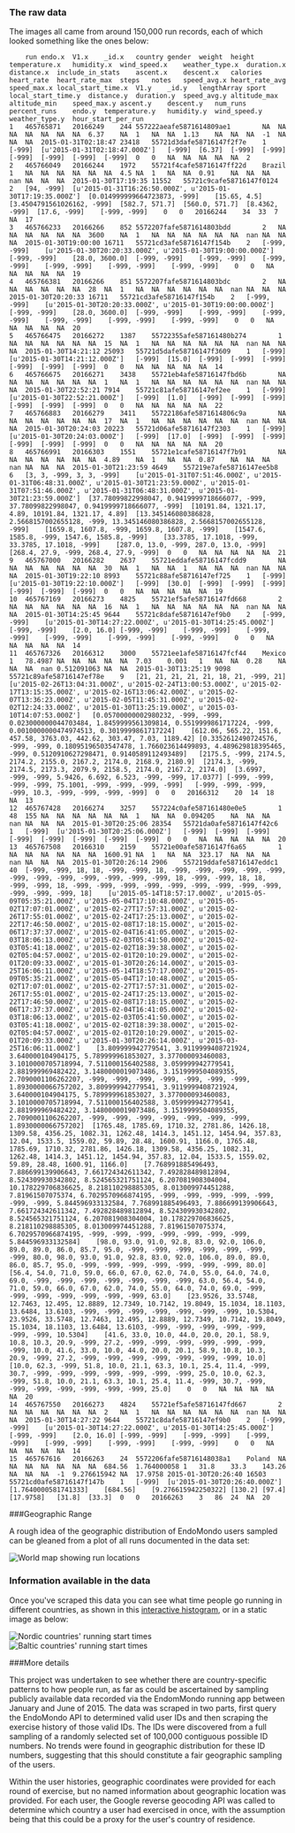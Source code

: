 
### The raw data

The images all came from around 150,000 run records, each of which looked something like the ones below:

```
	run	endo.x	V1.x	_id.x	country	gender	weight	height	temperature.x	humidity.x	wind_speed.x	weather_type.x	duration.x	distance.x	include_in_stats	ascent.x	descent.x	calories	heart_rate	heart_rate_max	steps	notes	speed_avg.x	heart_rate_avg	speed_max.x	local_start_time.x	V1.y	_id.y	lengthArray	sport	local_start_time.y	distance.y	duration.y	speed_avg.y	altitude_max	altitude_min	speed_max.y	ascent.y	descent.y	num_runs	percent_runs	endo.y	temperature.y	humidity.y	wind_speed.y	weather_type.y	hour_start_per_run
1	465765871	20166249	244	557222aeafe5871614809ae1		NA	NA	NA	NA	NA	NA	NA	6.37	NA	1	NA	NA	1.13	NA	NA	NA	-1	NA	NA	NA	2015-01-31T02:18:47	23418	55721d3dafe58716147f2f7e	1	[-999]	[u'2015-01-31T02:18:47.000Z']	[-999]	[6.37]	[-999]	[-999]	[-999]	[-999]	[-999]	[-999]	0	0	NA	NA	NA	NA	NA	2
2	465766049	20166244	1972	55721f4cafe58716147ff22d	Brazil	1	NA	NA	NA	NA	NA	NA	4.5	NA	1	NA	NA	0.91	NA	NA	NA	nan	NA	NA	NA	2015-01-30T17:19:35	11552	55721c9cafe58716147f0124	2	[94, -999]	[u'2015-01-31T16:26:50.000Z', u'2015-01-30T17:19:35.000Z']	[0.014999999664723873, -999]	[15.65, 4.5]	[3.4504791561026162, -999]	[582.7, 571.7]	[560.0, 571.7]	[8.4362, -999]	[17.6, -999]	[-999, -999]	0	0	20166244	34	33	7	NA	17
3	465766233	20166266	852	5572207fafe5871614803bdd		2	NA	NA	NA	NA	NA	NA	3600	NA	1	NA	NA	NA	NA	NA	NA	nan	NA	NA	NA	2015-01-30T19:00:00	16711	55721cd3afe58716147f154b	2	[-999, -999]	[u'2015-01-30T20:20:33.000Z', u'2015-01-30T19:00:00.000Z']	[-999, -999]	[28.0, 3600.0]	[-999, -999]	[-999, -999]	[-999, -999]	[-999, -999]	[-999, -999]	[-999, -999]	0	0	NA	NA	NA	NA	NA	19
4	465766381	20166266	851	5572207fafe5871614803bdc		2	NA	NA	NA	NA	NA	NA	28	NA	1	NA	NA	NA	NA	NA	NA	nan	NA	NA	NA	2015-01-30T20:20:33	16711	55721cd3afe58716147f154b	2	[-999, -999]	[u'2015-01-30T20:20:33.000Z', u'2015-01-30T19:00:00.000Z']	[-999, -999]	[28.0, 3600.0]	[-999, -999]	[-999, -999]	[-999, -999]	[-999, -999]	[-999, -999]	[-999, -999]	0	0	NA	NA	NA	NA	NA	20
5	465766475	20166272	1387	55722355afe587161480b274		1	NA	NA	NA	NA	NA	NA	15	NA	1	NA	NA	NA	NA	NA	NA	nan	NA	NA	NA	2015-01-30T14:21:12	25093	55721d5dafe58716147f3609	1	[-999]	[u'2015-01-30T14:21:12.000Z']	[-999]	[15.0]	[-999]	[-999]	[-999]	[-999]	[-999]	[-999]	0	0	NA	NA	NA	NA	NA	14
6	465766675	20166271	3438	55721eb4afe58716147fbd6b		NA	NA	NA	NA	NA	NA	NA	1	NA	1	NA	NA	NA	NA	NA	NA	nan	NA	NA	NA	2015-01-30T22:52:21	7914	55721c81afe58716147ef2ee	1	[-999]	[u'2015-01-30T22:52:21.000Z']	[-999]	[1.0]	[-999]	[-999]	[-999]	[-999]	[-999]	[-999]	0	0	NA	NA	NA	NA	NA	22
7	465766883	20166279	3411	55722186afe5871614806c9a		NA	NA	NA	NA	NA	NA	NA	17	NA	1	NA	NA	NA	NA	NA	NA	nan	NA	NA	NA	2015-01-30T20:24:03	20223	55721d06afe58716147f2303	1	[-999]	[u'2015-01-30T20:24:03.000Z']	[-999]	[17.0]	[-999]	[-999]	[-999]	[-999]	[-999]	[-999]	0	0	NA	NA	NA	NA	NA	20
8	465766991	20166303	1551	55721e1cafe58716147f7b91		NA	NA	NA	NA	NA	NA	NA	4.89	NA	1	NA	NA	0.87	NA	NA	NA	nan	NA	NA	NA	2015-01-30T21:23:59	4649	557219e7afe58716147ee5b8	6	[3, 3, -999, 3, 3, -999]	[u'2015-01-31T07:51:46.000Z', u'2015-01-31T06:48:31.000Z', u'2015-01-30T21:23:59.000Z', u'2015-01-31T07:51:46.000Z', u'2015-01-31T06:48:31.000Z', u'2015-01-30T21:23:59.000Z']	[37.78099822998047, 0.9419999718666077, -999, 37.78099822998047, 0.9419999718666077, -999]	[10191.84, 1321.17, 4.89, 10191.84, 1321.17, 4.89]	[13.345146080386828, 2.5668157002655128, -999, 13.345146080386828, 2.5668157002655128, -999]	[1659.8, 1607.8, -999, 1659.8, 1607.8, -999]	[1547.6, 1585.8, -999, 1547.6, 1585.8, -999]	[33.3785, 17.1018, -999, 33.3785, 17.1018, -999]	[287.0, 13.0, -999, 287.0, 13.0, -999]	[268.4, 27.9, -999, 268.4, 27.9, -999]	0	0	NA	NA	NA	NA	NA	21
9	465767000	20166282	2637	55721eddafe58716147fcdd9		NA	NA	NA	NA	NA	NA	NA	30	NA	1	NA	NA	1	NA	NA	NA	nan	NA	NA	NA	2015-01-30T19:22:10	8993	55721c88afe58716147ef725	1	[-999]	[u'2015-01-30T19:22:10.000Z']	[-999]	[30.0]	[-999]	[-999]	[-999]	[-999]	[-999]	[-999]	0	0	NA	NA	NA	NA	NA	19
10	465767169	20166273	4825	55721ef5afe58716147fd668		2	NA	NA	NA	NA	NA	NA	16	NA	1	NA	NA	NA	NA	NA	NA	nan	NA	NA	NA	2015-01-30T14:25:45	9644	55721c8dafe58716147ef9b0	2	[-999, -999]	[u'2015-01-30T14:27:22.000Z', u'2015-01-30T14:25:45.000Z']	[-999, -999]	[2.0, 16.0]	[-999, -999]	[-999, -999]	[-999, -999]	[-999, -999]	[-999, -999]	[-999, -999]	0	0	NA	NA	NA	NA	NA	14
11	465767326	20166312	3000	55721ee1afe58716147fcf44	Mexico	1	78.4987	NA	NA	NA	NA	NA	7.03	0.001	1	NA	NA	0.28	NA	NA	NA	nan	0.512091063	NA	NA	2015-01-30T13:25:19	9098	55721c89afe58716147ef78e	9	[21, 21, 21, 21, 21, 18, 21, -999, 21]	[u'2015-02-26T13:04:31.000Z', u'2015-02-24T13:00:53.000Z', u'2015-02-17T13:15:35.000Z', u'2015-02-16T13:06:42.000Z', u'2015-02-07T13:36:23.000Z', u'2015-02-05T11:45:31.000Z', u'2015-02-02T12:24:33.000Z', u'2015-01-30T13:25:19.000Z', u'2015-03-10T14:07:53.000Z']	[0.05700000002980232, -999, -999, 0.023000000044703484, 1.8459999561309814, 0.5519999861717224, -999, 0.0010000000474974513, 0.3019999861717224]	[612.06, 565.22, 151.6, 457.58, 3763.03, 442.62, 303.47, 7.03, 1189.42]	[0.3352612490724576, -999, -999, 0.18095196503547478, 1.766023614499893, 4.489629818395465, -999, 0.5120910627298471, 0.9140589112493489]	[2175.5, -999, 2174.5, 2174.2, 2155.0, 2167.2, 2174.0, 2168.9, 2180.9]	[2174.3, -999, 2174.5, 2173.3, 2079.9, 2158.5, 2174.0, 2167.2, 2174.0]	[3.6997, -999, -999, 5.9426, 6.692, 6.523, -999, -999, 17.0377]	[-999, -999, -999, -999, 75.1001, -999, -999, -999, -999]	[-999, -999, -999, -999, 10.3, -999, -999, -999, -999]	0	0	20166312	20	14	18	NA	13
12	465767428	20166274	3257	557224c0afe587161480e0e5		1	48	155	NA	NA	NA	NA	NA	NA	1	NA	NA	0.094205	NA	NA	NA	nan	NA	NA	NA	2015-01-30T20:25:06	28354	55721da0afe58716147f42c6	1	[-999]	[u'2015-01-30T20:25:06.000Z']	[-999]	[-999]	[-999]	[-999]	[-999]	[-999]	[-999]	[-999]	0	0	NA	NA	NA	NA	NA	20
13	465767508	20166310	2159	55721e00afe58716147f6a65		1	NA	NA	NA	NA	NA	NA	1600.91	NA	1	NA	NA	323.17	NA	NA	NA	nan	NA	NA	NA	2015-01-30T20:26:14	2906	557219ddafe58716147eddc1	40	[-999, -999, 18, 18, -999, -999, 18, -999, -999, -999, -999, -999, -999, -999, -999, -999, -999, -999, -999, 18, -999, -999, 18, 18, -999, -999, 18, -999, -999, -999, -999, -999, -999, -999, -999, -999, -999, -999, -999, 18]	[u'2015-05-14T18:57:17.000Z', u'2015-05-09T05:35:21.000Z', u'2015-05-04T17:10:48.000Z', u'2015-05-02T17:07:01.000Z', u'2015-02-27T17:57:31.000Z', u'2015-02-26T17:55:01.000Z', u'2015-02-24T17:25:13.000Z', u'2015-02-22T17:46:50.000Z', u'2015-02-08T17:18:15.000Z', u'2015-02-06T17:37:37.000Z', u'2015-02-04T16:41:05.000Z', u'2015-02-03T18:06:13.000Z', u'2015-02-03T05:41:50.000Z', u'2015-02-03T05:41:18.000Z', u'2015-02-02T18:39:38.000Z', u'2015-02-02T05:04:57.000Z', u'2015-02-01T20:10:29.000Z', u'2015-02-01T20:09:33.000Z', u'2015-01-30T20:26:14.000Z', u'2015-03-25T16:06:11.000Z', u'2015-05-14T18:57:17.000Z', u'2015-05-09T05:35:21.000Z', u'2015-05-04T17:10:48.000Z', u'2015-05-02T17:07:01.000Z', u'2015-02-27T17:57:31.000Z', u'2015-02-26T17:55:01.000Z', u'2015-02-24T17:25:13.000Z', u'2015-02-22T17:46:50.000Z', u'2015-02-08T17:18:15.000Z', u'2015-02-06T17:37:37.000Z', u'2015-02-04T16:41:05.000Z', u'2015-02-03T18:06:13.000Z', u'2015-02-03T05:41:50.000Z', u'2015-02-03T05:41:18.000Z', u'2015-02-02T18:39:38.000Z', u'2015-02-02T05:04:57.000Z', u'2015-02-01T20:10:29.000Z', u'2015-02-01T20:09:33.000Z', u'2015-01-30T20:26:14.000Z', u'2015-03-25T16:06:11.000Z']	[3.809999942779541, 3.9119999408721924, 3.640000104904175, 5.789999961853027, 3.377000093460083, 3.1010000705718994, 7.511000156402588, 3.059999942779541, 2.881999969482422, 3.1480000019073486, 3.1519999504089355, 2.7090001106262207, -999, -999, -999, -999, -999, -999, -999, 1.8930000066757202, 3.809999942779541, 3.9119999408721924, 3.640000104904175, 5.789999961853027, 3.377000093460083, 3.1010000705718994, 7.511000156402588, 3.059999942779541, 2.881999969482422, 3.1480000019073486, 3.1519999504089355, 2.7090001106262207, -999, -999, -999, -999, -999, -999, -999, 1.8930000066757202]	[1765.48, 1785.69, 1710.32, 2781.86, 1426.18, 1309.58, 4356.25, 1082.31, 1262.48, 1414.3, 1451.12, 1454.94, 357.83, 12.04, 1533.5, 1559.02, 59.89, 28.48, 1600.91, 1166.0, 1765.48, 1785.69, 1710.32, 2781.86, 1426.18, 1309.58, 4356.25, 1082.31, 1262.48, 1414.3, 1451.12, 1454.94, 357.83, 12.04, 1533.5, 1559.02, 59.89, 28.48, 1600.91, 1166.0]	[7.768991885496493, 7.886699139906643, 7.661724342611342, 7.492828489812894, 8.524309930342802, 8.524565321751124, 6.207081908304004, 10.178229706836625, 8.218110298885305, 8.013009974451288, 7.81961507075374, 6.7029570966874195, -999, -999, -999, -999, -999, -999, -999, 5.844596933132584, 7.768991885496493, 7.886699139906643, 7.661724342611342, 7.492828489812894, 8.524309930342802, 8.524565321751124, 6.207081908304004, 10.178229706836625, 8.218110298885305, 8.013009974451288, 7.81961507075374, 6.7029570966874195, -999, -999, -999, -999, -999, -999, -999, 5.844596933132584]	[98.0, 93.0, 91.0, 92.8, 83.0, 92.0, 106.0, 89.0, 89.0, 86.0, 85.7, 95.0, -999, -999, -999, -999, -999, -999, -999, 80.0, 98.0, 93.0, 91.0, 92.8, 83.0, 92.0, 106.0, 89.0, 89.0, 86.0, 85.7, 95.0, -999, -999, -999, -999, -999, -999, -999, 80.0]	[56.4, 54.0, 71.0, 59.0, 66.0, 67.0, 62.0, 74.0, 55.0, 64.0, 74.0, 69.0, -999, -999, -999, -999, -999, -999, -999, 63.0, 56.4, 54.0, 71.0, 59.0, 66.0, 67.0, 62.0, 74.0, 55.0, 64.0, 74.0, 69.0, -999, -999, -999, -999, -999, -999, -999, 63.0]	[23.9526, 33.5748, 12.7463, 12.495, 12.8889, 12.7349, 10.7142, 19.8049, 15.1034, 18.1103, 13.6484, 13.6103, -999, -999, -999, -999, -999, -999, -999, 10.5304, 23.9526, 33.5748, 12.7463, 12.495, 12.8889, 12.7349, 10.7142, 19.8049, 15.1034, 18.1103, 13.6484, 13.6103, -999, -999, -999, -999, -999, -999, -999, 10.5304]	[41.6, 33.0, 10.0, 44.0, 20.0, 20.1, 58.9, 10.8, 10.3, 20.9, -999, 27.2, -999, -999, -999, -999, -999, -999, -999, 10.0, 41.6, 33.0, 10.0, 44.0, 20.0, 20.1, 58.9, 10.8, 10.3, 20.9, -999, 27.2, -999, -999, -999, -999, -999, -999, -999, 10.0]	[10.0, 62.3, -999, 51.8, 10.0, 21.1, 63.3, 10.1, 25.4, 11.4, -999, 30.7, -999, -999, -999, -999, -999, -999, -999, 25.0, 10.0, 62.3, -999, 51.8, 10.0, 21.1, 63.3, 10.1, 25.4, 11.4, -999, 30.7, -999, -999, -999, -999, -999, -999, -999, 25.0]	0	0	NA	NA	NA	NA	NA	20
14	465767550	20166273	4824	55721ef5afe58716147fd667		2	NA	NA	NA	NA	NA	NA	2	NA	1	NA	NA	NA	NA	NA	NA	nan	NA	NA	NA	2015-01-30T14:27:22	9644	55721c8dafe58716147ef9b0	2	[-999, -999]	[u'2015-01-30T14:27:22.000Z', u'2015-01-30T14:25:45.000Z']	[-999, -999]	[2.0, 16.0]	[-999, -999]	[-999, -999]	[-999, -999]	[-999, -999]	[-999, -999]	[-999, -999]	0	0	NA	NA	NA	NA	NA	14
15	465767616	20166263	24	5572206fafe58716148038a1	Poland	NA	NA	NA	NA	NA	NA	NA	684.56	1.764000058	1	31.8	33.3	143.26	NA	NA	NA	-1	9.276615942	NA	17.9758	2015-01-30T20:26:40	16503	55721cd0afe58716147f147b	1	[-999]	[u'2015-01-30T20:26:40.000Z']	[1.7640000581741333]	[684.56]	[9.276615942250322]	[130.2]	[97.4]	[17.9758]	[31.8]	[33.3]	0	0	20166263	3	86	24	NA	20
```

###Geographic Range

A rough idea of the geographic distribution of EndoMondo users sampled can be gleaned from a plot of all runs documented in the data set:

![World map showing run locations](https://github.com/sunnysideprodcorp/EndomondoScraper/blob/master/images/world.png)


### Information available in the data

Once you've scraped this data you can see what time people go running in different countries, as shown in this [interactive histogram](http://www.sunnysideworks.nyc/Simply-Run/blog1#histcontainer), or in a static image as below:

![Nordic countries' running start times](https://github.com/sunnysideprodcorp/EndomondoScraper/blob/master/images/nordic.png)
![Baltic countries' running start times](https://github.com/sunnysideprodcorp/EndomondoScraper/blob/master/images/baltic.png)

 

###More details

This project was undertaken to see whether there are country-specific patterns to how people run, as far as could be ascertained by sampling publicly available data recorded via the EndomMondo running app between January and June of 2015. The data was scraped in two parts, first query the EndoMondo API to determined valid user IDs and then scraping the exercise history of those valid IDs. The IDs were discovered from a full sampling of a randomly selected set of 100,000 contiguous possible ID numbers. No trends were found in geographic distribution for these ID numbers, suggesting that this should constitute a fair geographic sampling of the users.

Within the user histories, geographic coordinates were provided for each round of exercise, but no named information about geographic location was provided. For each user, the Google reverse geocoding API was called to determine which country a user had exercised in once, with the assumption being that this could be a proxy for the user's country of residence.

